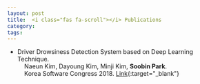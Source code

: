 ```yaml
---
layout: post
title: 	<i class="fas fa-scroll"></i> Publications
category:
tags:
---
```

<!---
<figure class="aligncenter">
    <img src="https://snipcartweb-10f3.kxcdn.com/media/all/9570/snipcart-static-site-ecommerce-jekyll.png" />
</figure>
-->

<!---
정형구, MAMAS 나현 교수#
#### Soobin Park. 2020. Supporting Selfie Editing Experiences for People with Visual Impairments. In The 22nd International ACM SIGACCESS Conference on Computers and Accessibility (ASSETS ’20), October 26–28, 2020, Virtual Event, Greece. ACM, New York, NY, USA, 3 pages. https://doi.org/10.1145/ 3373625.3417082

Soobin Park. "Supporting Selfie Editing Experiences for People with Visual Impairments." In The 22nd International ACM SIGACCESS Conference on Computers and Accessibility (ASSETS ’20)
https://doi.org/10.1145/ 3373625.3417082

Soobin Park. "Supporting Selfie Editing Experiences for People with Visual Impairments." In Proceedings of the 22nd International ACM SIGACCESS Conference on Computers and Accessibility (ASSETS ’20). ACM, New York, NY, USA, 3 pages. https://doi.org/10.1145/ 3373625.3417082


ACM, Baltimore, MD, October 2017. DOI: 10.1145/3132525.3134801


##### Naeun Kim, Dayoung Kim, Minji Kim, Soobin Park. 2018. Driver Drowsiness Detection System based on Deep Learning Technique. Korea Software Congress 2018.
https://www.dbpia.co.kr/journal/articleDetail?nodeId=NODE07614298

Proceedings of the Korea Computer Congress 2018
In Proceedings of Korea Software Congress
KOREA INFORMATION SCIENCE SOCIETY
Korea Software Congress 2018
https://www.koreascience.or.kr/article/JAKO201215657176027.page




####
-->

* Driver Drowsiness Detection System based on Deep Learning Technique.\
&nbsp; &nbsp; Naeun Kim, Dayoung Kim, Minji Kim, **Soobin Park**.\
&nbsp; &nbsp; Korea Software Congress 2018. [Link](https://www.dbpia.co.kr/journal/articleDetail?nodeId=NODE07614298){:target="_blank"}


<!---
* **name**: Your name.
* **job_title**: Your job title.

I assume you have already downloaded and installed Ruby. Here's what you need to do next:

1. Run <code>gem install jekyll bundler</code>.
2. Copy the theme in your desired folder.
3. Enter into the folder by executing <code>cd name-of-the-folder</code>.
4. Run <code>bundle install</code>.
5. If you want to access and customize the theme, use <code>bundle exec jekyll serve</code>. This way it will be accessible on <code>http://localhost:4000</code>.
6. Upload the content of the compiled <code>_site</code> folder on your host server.
-->
